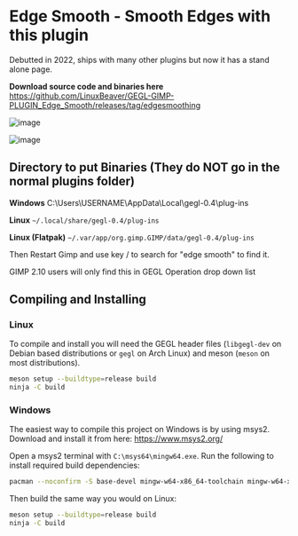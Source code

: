 # Edge Smooth - Smooth Edges with this plugin

Debutted in 2022, ships with many other plugins but now it has a stand alone page.

**Download source code and binaries here**
https://github.com/LinuxBeaver/GEGL-GIMP-PLUGIN_Edge_Smooth/releases/tag/edgesmoothing

![image](https://github.com/user-attachments/assets/f1671623-c4a7-4626-9765-41d2b6860b81)

![image](https://github.com/user-attachments/assets/4eda913a-2310-4ce8-8428-312a13db4f84)


## Directory to put Binaries (They do NOT go in the normal plugins folder)

**Windows**
C:\Users\USERNAME\AppData\Local\gegl-0.4\plug-ins

**Linux** 
`~/.local/share/gegl-0.4/plug-ins`

**Linux (Flatpak)**
`~/.var/app/org.gimp.GIMP/data/gegl-0.4/plug-ins`

Then Restart Gimp and use key / to search for "edge smooth" to find it.  

GIMP 2.10 users will only find this in GEGL Operation drop down list 

## Compiling and Installing

### Linux

To compile and install you will need the GEGL header files (`libgegl-dev` on
Debian based distributions or `gegl` on Arch Linux) and meson (`meson` on
most distributions).

```bash
meson setup --buildtype=release build
ninja -C build

```

### Windows

The easiest way to compile this project on Windows is by using msys2.  Download
and install it from here: https://www.msys2.org/

Open a msys2 terminal with `C:\msys64\mingw64.exe`.  Run the following to
install required build dependencies:

```bash
pacman --noconfirm -S base-devel mingw-w64-x86_64-toolchain mingw-w64-x86_64-meson mingw-w64-x86_64-gegl
```

Then build the same way you would on Linux:

```bash
meson setup --buildtype=release build
ninja -C build
```

